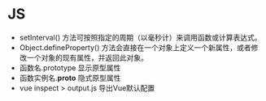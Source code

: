 
# JS
- setInterval() 方法可按照指定的周期（以毫秒计）来调用函数或计算表达式。
- Object.defineProperty() 方法会直接在一个对象上定义一个新属性，或者修改一个对象的现有属性，并返回此对象。
- 函数名.prototype 显示原型属性
- 函数实例名.__proto__ 隐式原型属性
- vue inspect > output.js 导出Vue默认配置
























